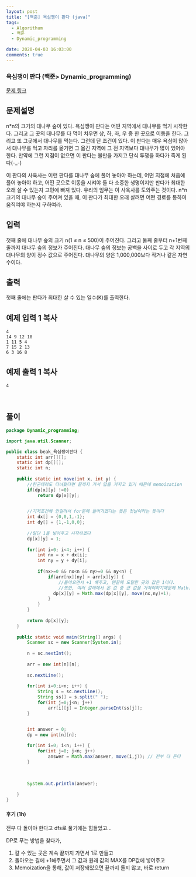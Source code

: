 ```yaml
---
layout: post
title: "[백준] 욕심쟁이 판다 (java)"
tags:
  - Algorithum
  - 백준
  - Dynamic_programming

date: 2020-04-03 16:03:00
comments: true
---
```




###   욕심쟁이 판다 (백준> Dynamic_programming)

[문제 링크](https://www.acmicpc.net/problem/1937 )

## 문제설명

n*n의 크기의 대나무 숲이 있다. 욕심쟁이 판다는 어떤 지역에서 대나무를 먹기 시작한다. 그리고 그 곳의 대나무를 다 먹어 치우면 상, 하, 좌, 우 중 한 곳으로 이동을 한다. 그리고 또 그곳에서 대나무를 먹는다. 그런데 단 조건이 있다. 이 판다는 매우 욕심이 많아서 대나무를 먹고 자리를 옮기면 그 옮긴 지역에 그 전 지역보다 대나무가 많이 있어야 한다. 만약에 그런 지점이 없으면 이 판다는 불만을 가지고 단식 투쟁을 하다가 죽게 된다(-_-)

이 판다의 사육사는 이런 판다를 대나무 숲에 풀어 놓아야 하는데, 어떤 지점에 처음에 풀어 놓아야 하고, 어떤 곳으로 이동을 시켜야 둘 다 소중한 생명이지만 판다가 최대한 오래 살 수 있는지 고민에 빠져 있다. 우리의 임무는 이 사육사를 도와주는 것이다. n*n 크기의 대나무 숲이 주어져 있을 때, 이 판다가 최대한 오래 살려면 어떤 경로를 통하여 움직여야 하는지 구하여라.

## 입력

첫째 줄에 대나무 숲의 크기 n(1 ≤ n ≤ 500)이 주어진다. 그리고 둘째 줄부터 n+1번째 줄까지 대나무 숲의 정보가 주어진다. 대나무 숲의 정보는 공백을 사이로 두고 각 지역의 대나무의 양이 정수 값으로 주어진다. 대나무의 양은 1,000,000보다 작거나 같은 자연수이다.

## 출력

첫째 줄에는 판다가 최대한 살 수 있는 일수(K)를 출력한다.

## 예제 입력 1 복사

```
4
14 9 12 10
1 11 5 4
7 15 2 13
6 3 16 8
```

## 예제 출력 1 복사

```
4
```

<br>

## 풀이

```java
package Dynamic_programming;

import java.util.Scanner;

public class beak_욕심쟁이판다 {
	static int arr[][];
	static int dp[][];
	static int n;
	
	public static int move(int x, int y) {
        //한군데라도 다녀왔다면 끝까지 가서 답을 가지고 있기 때문에 memoization
		if(dp[x][y] !=0)
			return dp[x][y];
		

		//기저조건에 안걸려서 for문에 들어가겠다는 뜻은 첫날이라는 뜻이다
		int dx[] = {0,0,1,-1};
		int dy[] = {1,-1,0,0};
		
        //일단 1을 넣어주고 시작하겠다
		dp[x][y] = 1;
		
		for(int i=0; i<4; i++) {
			int nx = x + dx[i];
			int ny = y + dy[i];
			
			if(nx>=0 && nx<n && ny>=0 && ny<n) {
				if(arr[nx][ny] > arr[x][y]) {
                    //돌아오면서 +1 해주고, 맨끝에 도달한 곳의 값은 1이다.
                    //또한, 여러 갈래에서 온 값 중 큰 값을 가져야하기때문에 Math.max()로 비교
				  dp[x][y] = Math.max(dp[x][y], move(nx,ny)+1);
				}
			}
		}
		
		return dp[x][y];
	}
	
	public static void main(String[] args) {
		Scanner sc = new Scanner(System.in);
		
		n = sc.nextInt();
		
		arr = new int[n][n];
		
		sc.nextLine();
		
		for(int i=0;i<n; i++) {
			String s = sc.nextLine();
			String ss[] = s.split(" ");
			for(int j=0;j<n; j++)
				arr[i][j] = Integer.parseInt(ss[j]);
		}


		int answer = 0;
		dp = new int[n][n];
		
		for(int i=0; i<n; i++) {
			for(int j=0; j<n; j++)
				answer = Math.max(answer, move(i,j)); // 전부 다 돈다
		}
		

		
		System.out.println(answer);
		
	}
}

```

#### 후기 (1h)

전부 다 돌아야 한다고 dfs로 풀기에는 힘들었고... <br>

DP로 푸는 방법을 찾다가,

1. 갈 수 있는 곳은 계속 끝까지 가면서 1로 만들고
2. 돌아오는 길에 +1해주면서 그 값과 원래 값의 MAX를 DP값에 넣어주고
3. Memoization을 통해, 값이 저장돼있으면 끝까지 돌지 않고, 바로 return